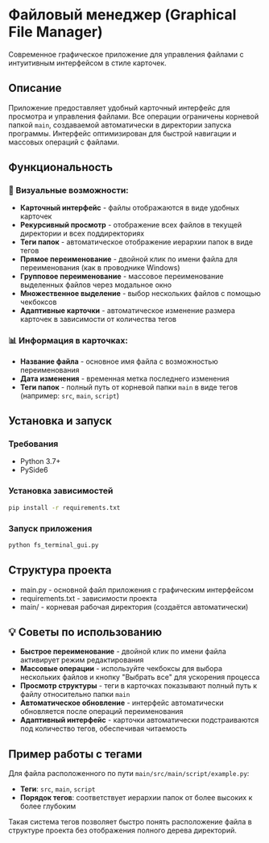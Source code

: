 # Файловый менеджер (Graphical File Manager)

Современное графическое приложение для управления файлами с интуитивным интерфейсом в стиле карточек.

## Описание

Приложение предоставляет удобный карточный интерфейс для просмотра и управления файлами. Все операции ограничены корневой папкой `main`, создаваемой автоматически в директории запуска программы. Интерфейс оптимизирован для быстрой навигации и массовых операций с файлами.

## Функциональность

### 🎨 Визуальные возможности:

- **Карточный интерфейс** - файлы отображаются в виде удобных карточек
- **Рекурсивный просмотр** - отображение всех файлов в текущей директории и всех поддиректориях
- **Теги папок** - автоматическое отображение иерархии папок в виде тегов
- **Прямое переименование** - двойной клик по имени файла для переименования (как в проводнике Windows)
- **Групповое переименование** - массовое переименование выделенных файлов через модальное окно
- **Множественное выделение** - выбор нескольких файлов с помощью чекбоксов
- **Адаптивные карточки** - автоматическое изменение размера карточек в зависимости от количества тегов

### 📊 Информация в карточках:

- **Название файла** - основное имя файла с возможностью переименования
- **Дата изменения** - временная метка последнего изменения
- **Теги папок** - полный путь от корневой папки `main` в виде тегов (например: `src`, `main`, `script`)

## Установка и запуск

### Требования

- Python 3.7+
- PySide6

### Установка зависимостей

```bash
pip install -r requirements.txt
  ```

### Запуск приложения

```bash
python fs_terminal_gui.py
  ```

## Структура проекта

- main.py - основной файл приложения с графическим интерфейсом
- requirements.txt - зависимости проекта
- main/ - корневая рабочая директория (создаётся автоматически)

## 💡 Советы по использованию

- **Быстрое переименование** - двойной клик по имени файла активирует режим редактирования
- **Массовые операции** - используйте чекбоксы для выбора нескольких файлов и кнопку "Выбрать все" для ускорения процесса
- **Просмотр структуры** - теги в карточках показывают полный путь к файлу относительно папки `main`
- **Автоматическое обновление** - интерфейс автоматически обновляется после операций переименования
- **Адаптивный интерфейс** - карточки автоматически подстраиваются под количество тегов, обеспечивая читаемость

## Пример работы с тегами

Для файла расположенного по пути `main/src/main/script/example.py`:

- **Теги**: `src`, `main`, `script`
- **Порядок тегов**: соответствует иерархии папок от более высоких к более глубоким

Такая система тегов позволяет быстро понять расположение файла в структуре проекта без отображения полного дерева директорий.
